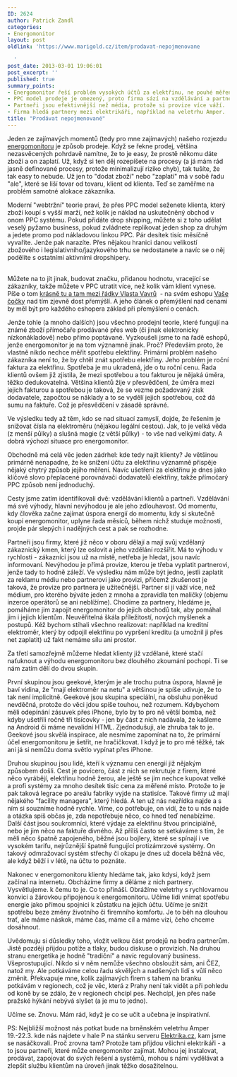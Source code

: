 ```yaml
---
ID: 2624
author: Patrick Zandl
categories:
- Energomonitor
layout: post
oldlink: 'https://www.marigold.cz/item/prodavat-nepojmenovane

  '
post_date: 2013-03-01 19:06:01
post_excerpt: ''
published: true
summary_points:
- Energomonitor řeší problém vysokých účtů za elektřinu, ne pouhé měření spotřeby.
- PPC model prodeje je omezený, proto firma sází na vzdělávání a partnery.
- Partneři jsou efektivnější než média, protože si provize více váží.
- Firma hledá partnery mezi elektrikáři, například na veletrhu Amper.
title: "Prodávat nepojmenované"
---
```


<p>Jeden ze zajímavých momentů (tedy pro mne zajímavých) našeho rozjezdu <a href="http://www.energomonitor.cz">energomonitoru</a> je způsob prodeje. Když se řekne prodej, většina nezasvěcených pohrdavě namítne, že to je easy, že prostě někomu dáte zboží a on zaplatí. Už, když si ten děj rozepíšete na procesy (a já mám rád jasně definované procesy, protože minimalizují riziko chyb), tak tušíte, že tak easy to nebude. Už jen to "dodat zboží" nebo "zaplatí" má v sobě řadu "ale", které se liší tovar od tovaru, klient od klienta. Teď se zaměřme na problém samotné alokace zákazníka.</p>


<!--more-->

<p>Moderní "webtržní" teorie praví, že přes PPC model seženete klienta, který zboží koupí s vyšší marží, než kolik je náklad na uskutečněný obchod v onom PPC systému. Pokud přidáte drop shipping, můžete si z toho udělat veselý pyžamo business, pokud zvládnete replikovat jeden shop za druhým a jedete promo pod nákladovou linkou PPC. Pár desítek tisíc měsíčně vyvaříte. Jenže pak narazíte. Přes nějakou hranici danou velikostí zbožového i legislativního/jazykového trhu se nedostanete a navíc se o něj podělíte s ostatními aktivními dropshipery.</p>

<p><br />Můžete na to jít jinak, budovat značku, přidanou hodnotu, vracející se zákazníky, takže můžete v PPC utratit více, než kolik vám klient vynese. Píše o tom <a href="http://vavru.cz/www-stranky-obecne/jaka-cena-za-produkt-je-ta-spravna/">krásně tu a tam mezi řádky Vlasta Vavrů</a>  - na svém eshopu <a href="http://www.vasecocky.cz">Vaše čočky</a> nad tím zjevně dost přemýšlí. A jeho článek o přemýšlení nad cenami by měl být pro každého eshopera základ při přemýšlení o cenách.</p>

<p>Jenže tohle (a mnoho dalších) jsou všechno prodejní teorie, které fungují na známé zboží přímočaře prodávané přes web (či jinak elektronicky nízkonákladově) nebo přímo poptávané. Vyzkoušeli jsme to na řadě eshopů, jenže energomonitor je na tom významně jinak. Proč? Především proto, že vlastně nikdo nechce měřit spotřebu elektřiny. Primární problém našeho zákazníka není to, že by chtěl znát spotřebu elektřiny. Jeho problém je roční faktura za elektřinu. Spotřeba je mu ukradená, jde o tu roční cenu. Řada klientů ovšem již zjistila, že mezi spotřebou a tou fakturou je nějaká úměra, těžko dedukovatelná. Většina klientů žije v přesvědčení, že úměra mezi jejich fakturou a spotřebou je taková, že se vezme požadovaný zisk dodavatele, započtou se náklady a to se vydělí jejich spotřebou, což dá sumu na faktuře. Což je přesvědčení v zásadě správné.</p>

<p>Ve výsledku tedy až těm, kdo se nad situací zamyslí, dojde, že řešením je snižovat čísla na elektroměru (nějakou legální cestou). Jak, to je velká věda (z menší půlky) a slušná magie (z větší půlky) - to vše nad velkými daty. A dobrá výchozí situace pro energomonitor.</p>

<p>Obchodně má celá věc jeden zádrhel: kde tedy najít klienty? Je většinou primárně nenapadne, že ke snížení účtu za elektřinu významně přispěje nějaký chytrý způsob jejího měření. Navíc ušetření za elektřinu je dnes jako klíčové slovo přeplacené porovnávači dodavatelů elektřiny, takže přímočarý PPC způsob není jednoduchý.</p>

<p>Cesty jsme zatím identifikovali dvě: vzdělávání klientů a partneři. Vzdělávání má své výhody, hlavní nevýhodou je ale jeho zdlouhavost. Od momentu, kdy člověka začne zajímat úspora energií do momentu, kdy si skutečně koupí energomonitor, uplyne řada měsíců, během nichž studuje možnosti, projde pár slepých i nadějných cest a pak se rozhodne.</p>

<p>Partneři jsou firmy, které již něco v oboru dělají a mají svůj vzdělaný zákaznický kmen, který lze oslovit a jeho vzdělání rozšířit. Má to výhodu v rychlosti - zákazníci jsou už na místě, netřeba je hledat, jsou navíc informovaní. Nevýhodou je přímá provize, kterou je třeba vyplatit partnerovi, jenže tady to hodně záleží. Ve výsledku nám může být jedno, jestli zaplatit za reklamu médiu nebo partnerovi jako provizi, přičemž zkušenost je taková, že provize pro partnera je užitečnější. Partner si jí váží více, než médium, pro kterého býváte jeden z mnoha a zpravidla ten maličký (objemu inzerce operátorů se ani neblížíme). Chodíme za partnery, hledáme je, pomáháme jim zapojit energomonitor do jejich obchodů tak, aby pomáhal jim i jejich klientům. Neuvěřitelná škála příležitostí, nových myšlenek a postupů. Kéž bychom stíhali všechno realizovat: například na kreditní elektroměr, který by odpojil elektřinu po vypršení kreditu (a umožnil ji přes net zaplatit) už fakt nemáme sílu ani prostor.</p>

<p>Za třetí samozřejmě můžeme hledat klienty již vzdělané, které stačí naťuknout a výhodu energomonitoru bez dlouhého zkoumání pochopí. Ti se nám zatím dělí do dvou skupin.</p>

<p>První skupinou jsou geekové, kterým je ale trochu putna úspora, hlavně je baví vidina, že "mají elektroměr na netu" a většinou je spíše udivuje, že to tak není implicitně. Geekové jsou skupina speciální, na obsluhu poněkud nevděčná, protože do věci jdou spíše touhou, než rozumem. Kdybychom měli odepínání zásuvek přes iPhone, bylo by to pro ně větší bomba, než kdyby ušetřili ročně tři tisícovky - jen by část z nich nadávala, že kašleme na Android či máme nevalidní HTML. Zjednodušuji, ale zhruba tak to je. Geekové jsou skvělá inspirace, ale nesmíme zapomínat na to, že primární účel energomonitoru je šetřit, ne hračičkovat. I když je to pro mě těžké, tak ani já si nemůžu doma světlo vypínat přes iPhone. </p>

<p>Druhou skupinou jsou lidé, kteří k významu cen energií již nějakým způsobem došli. Cest je povícero, část z nich se rekrutuje z firem, které něco vyrábějí, elektřinu hodně žerou, ale ještě se jim nechce kupovat velké a profi systémy za mnoho desítek tisíc cena za měřené místo. Protože to je pak taková legrace po areálu fabriky vyjde na statisíce. Takové firmy už mají nějakého "facility managera", který hledá. A ten už nás nezřídka najde a s ním si souzníme hodně rychle. Víme, co potřebuje, on vidí, že to u nás najde a otázka spíš občas je, zda nepotřebuje něco, co hned teď nenabízíme. Další část jsou soukromníci, které výdaje za elektřinu štvou principiálně, nebo je jim něco na faktuře divného. Až příliš často se setkáváme s tím, že měli něco špatně zapojeného, běžné jsou bojlery, které se spínají i ve vysokém tarifu, nejrůznější špatně fungující protizámrzové systémy. On takový odmražovací systém střechy či okapu je dnes už docela běžná věc, ale když běží i v létě, na účtu to poznáte.</p>

<p>Nakonec v energomonitoru klienty hledáme tak, jako kdysi, když jsem začínal na internetu. Obcházíme firmy a děláme z nich partnery. Vysvětlujeme. k čemu to je. Co to přináší. Obrážíme veletrhy s rychlovarnou konvicí a žárovkou připojenou k energomonitoru. Učíme lidi vnímat spotřebu energie jako přímou spojnici k zůstatku na jejich účtu. Učíme je snížit spotřebu beze změny životního či firemního komfortu. Je to běh na dlouhou trať, ale máme náskok, máme čas, máme cíl a máme vizi, čeho chceme dosáhnout.</p>

<p>Uvědomuju si důsledky toho, vložit velkou část prodejů na bedra partnerům. Jistě později přijdou potíže a tlaky, budou diskuse o provizích. Na druhou stranu energetika je hodně "tradiční" a navíc regulovaný business. Všeprostupující. Nikdo si v něm nemůže všechno obsloužit sám, ani ČEZ, natož my. Ale potkáváme celou řadu skvělých a nadšených lidí s vůlí něco změnit. Překvapuje mne, kolik zajímavých firem s tahem na branku potkávám v regionech, což je věc, která z Prahy není tak vidět a při pohledu od koně by se zdálo, že v regionech chcípl pes. Nechcípl, jen přes naše pražské hýkání nebývá slyšet (a je mu to jedno).</p>

<p>Učíme se. Znovu. Mám rád, když je co se učit a učebna je inspirativní.</p>

<p>PS: Nejbližší možnost nás potkat bude na brněnském veletrhu Amper 19.-22.3. kde nás najdete v hale P na stánku serveru <a href="http://www.elektrika.cz">Elektrika.cz</a>, kam jsme se nasáčkovali. Proč zrovna tam? Protože tam přijdou všichni elektrikáři - a to jsou partneři, které může energomonitor zajímat. Mohou jej instalovat, prodávat, zapojovat do svých řešení a systémů, mohou s námi vydělávat a zlepšit službu klientům na úroveň jinak těžko dosažitelnou.</p>